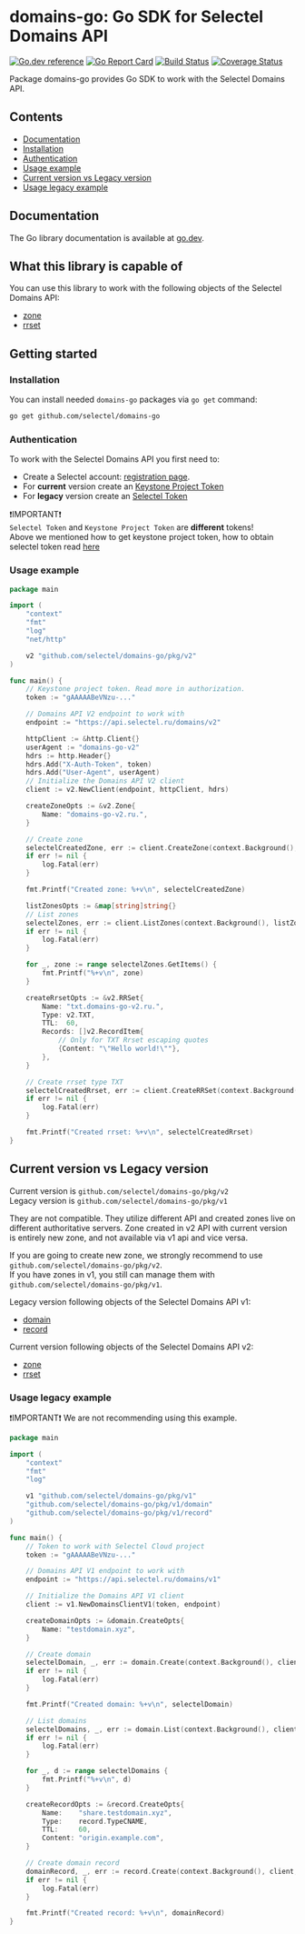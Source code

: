 # domains-go: Go SDK for Selectel Domains API
[![Go.dev reference](https://img.shields.io/badge/go.dev-reference-007d9c?logo=go&logoColor=white&style=flat-square)](https://pkg.go.dev/github.com/selectel/domains-go/)
[![Go Report Card](https://goreportcard.com/badge/github.com/selectel/domains-go)](https://goreportcard.com/report/github.com/selectel/domains-go)
[![Build Status](https://travis-ci.com/selectel/domains-go.svg?branch=master)](https://travis-ci.com/selectel/domains-go)
[![Coverage Status](https://coveralls.io/repos/github/selectel/domains-go/badge.svg?branch=master)](https://coveralls.io/github/selectel/domains-go?branch=master)

Package domains-go provides Go SDK to work with the Selectel Domains API.

## Contents

* [Documentation](#documentation)
* [Installation](#installation)
* [Authentication](#authentication)
* [Usage example](#usage-example)
* [Current version vs Legacy version](#current-version-vs-legacy-version)
* [Usage legacy example](#usage-legacy-example)

## Documentation

The Go library documentation is available at [go.dev](https://pkg.go.dev/github.com/selectel/domains-go/).

## What this library is capable of

You can use this library to work with the following objects of the Selectel Domains API:

* [zone](https://pkg.go.dev/github.com/selectel/domains-go/pkg/v2/#Zone)
* [rrset](https://pkg.go.dev/github.com/selectel/domains-go/pkg/v2/#RRSet)

## Getting started

### Installation

You can install needed `domains-go` packages via `go get` command:

```bash
go get github.com/selectel/domains-go
```

### Authentication

To work with the Selectel Domains API you first need to:

* Create a Selectel account: [registration page](https://my.selectel.ru/registration).
* For **current** version create an [Keystone Project Token](https://developers.selectel.com/docs/control-panel/authorization/#project-token)
* For **legacy** version create an [Selectel Token](https://developers.selectel.com/docs/control-panel/authorization/#selectel-token-api-key)

❗️IMPORTANT❗️  
`Selectel Token` and `Keystone Project Token` are **different** tokens!  
Above we mentioned how to get keystone project token, how to obtain selectel token read [here](https://developers.selectel.com/docs/control-panel/authorization)

### Usage example

```go
package main

import (
	"context"
	"fmt"
	"log"
	"net/http"

	v2 "github.com/selectel/domains-go/pkg/v2"
)

func main() {
	// Keystone project token. Read more in authorization.
	token := "gAAAAABeVNzu-..."

	// Domains API V2 endpoint to work with
	endpoint := "https://api.selectel.ru/domains/v2"

	httpClient := &http.Client{}
	userAgent := "domains-go-v2"
	hdrs := http.Header{}
	hdrs.Add("X-Auth-Token", token)
	hdrs.Add("User-Agent", userAgent)
	// Initialize the Domains API V2 client
	client := v2.NewClient(endpoint, httpClient, hdrs)

	createZoneOpts := &v2.Zone{
		Name: "domains-go-v2.ru.",
	}

	// Create zone
	selectelCreatedZone, err := client.CreateZone(context.Background(), createZoneOpts)
	if err != nil {
		log.Fatal(err)
	}

	fmt.Printf("Created zone: %+v\n", selectelCreatedZone)

	listZonesOpts := &map[string]string{}
	// List zones
	selectelZones, err := client.ListZones(context.Background(), listZonesOpts)
	if err != nil {
		log.Fatal(err)
	}

	for _, zone := range selectelZones.GetItems() {
		fmt.Printf("%+v\n", zone)
	}

	createRrsetOpts := &v2.RRSet{
		Name: "txt.domains-go-v2.ru.",
		Type: v2.TXT,
		TTL:  60,
		Records: []v2.RecordItem{
			// Only for TXT Rrset escaping quotes
			{Content: "\"Hello world!\""},
		},
	}

	// Create rrset type TXT
	selectelCreatedRrset, err := client.CreateRRSet(context.Background(), selectelCreatedZone.UUID, createRrsetOpts)
	if err != nil {
		log.Fatal(err)
	}

	fmt.Printf("Created rrset: %+v\n", selectelCreatedRrset)
}
```


## Current version vs Legacy version

Current version is `github.com/selectel/domains-go/pkg/v2`  
Legacy version is `github.com/selectel/domains-go/pkg/v1`  

They are not compatible. They utilize different API and created zones live on different authoritative servers.
Zone created in v2 API with current version is entirely new zone, and not available via v1 api and vice versa.  

If you are going to create new zone, we strongly recommend to use `github.com/selectel/domains-go/pkg/v2`.  
If you have zones in v1, you still can manage them with `github.com/selectel/domains-go/pkg/v1`.

Legacy version following objects of the Selectel Domains API v1:

* [domain](https://pkg.go.dev/github.com/selectel/domains-go/pkg/v1/domain)
* [record](https://pkg.go.dev/github.com/selectel/domains-go/pkg/v1/record)

Current version following objects of the Selectel Domains API v2:

* [zone](https://pkg.go.dev/github.com/selectel/domains-go/pkg/v2/#Zone)
* [rrset](https://pkg.go.dev/github.com/selectel/domains-go/pkg/v2/#RRSet)

### Usage legacy example

❗️IMPORTANT❗️
We are not recommending using this example.

```go
package main

import (
	"context"
	"fmt"
	"log"

	v1 "github.com/selectel/domains-go/pkg/v1"
	"github.com/selectel/domains-go/pkg/v1/domain"
	"github.com/selectel/domains-go/pkg/v1/record"
)

func main() {
	// Token to work with Selectel Cloud project
	token := "gAAAAABeVNzu-..."

	// Domains API V1 endpoint to work with
	endpoint := "https://api.selectel.ru/domains/v1"

	// Initialize the Domains API V1 client
	client := v1.NewDomainsClientV1(token, endpoint)

	createDomainOpts := &domain.CreateOpts{
		Name: "testdomain.xyz",
	}

	// Create domain
	selectelDomain, _, err := domain.Create(context.Background(), client, createDomainOpts)
	if err != nil {
		log.Fatal(err)
	}

	fmt.Printf("Created domain: %+v\n", selectelDomain)

	// List domains
	selectelDomains, _, err := domain.List(context.Background(), client)
	if err != nil {
		log.Fatal(err)
	}

	for _, d := range selectelDomains {
		fmt.Printf("%+v\n", d)
	}

	createRecordOpts := &record.CreateOpts{
		Name:    "share.testdomain.xyz",
		Type:    record.TypeCNAME,
		TTL:     60,
		Content: "origin.example.com",
	}

	// Create domain record
	domainRecord, _, err := record.Create(context.Background(), client, selectelDomain.ID, createRecordOpts)
	if err != nil {
		log.Fatal(err)
	}

	fmt.Printf("Created record: %+v\n", domainRecord)
}
```
